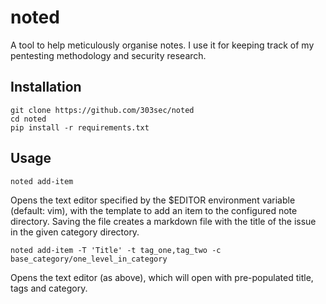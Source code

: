 # noted

A tool to help meticulously organise notes. I use it for keeping track of my pentesting methodology and security research.

## Installation

```
git clone https://github.com/303sec/noted
cd noted
pip install -r requirements.txt
```

## Usage

`noted add-item`

Opens the text editor specified by the $EDITOR environment variable (default: vim), with the template to add an item to the configured note directory.
Saving the file creates a markdown file with the title of the issue in the given category directory.

`noted add-item -T 'Title' -t tag_one,tag_two -c base_category/one_level_in_category`

Opens the text editor (as above), which will open with pre-populated title, tags and category.

